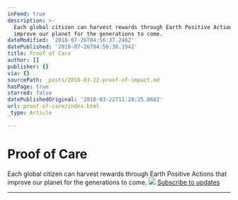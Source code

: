 ```yaml
---
inFeed: true
description: >-
  Each global citizen can harvest rewards through Earth Positive Actions that
  improve our planet for the generations to come.
dateModified: '2018-07-26T04:56:37.246Z'
datePublished: '2018-07-26T04:56:38.194Z'
title: Proof of Care
author: []
publisher: {}
via: {}
sourcePath: _posts/2018-03-22-proof-of-impact.md
hasPage: true
starred: false
datePublishedOriginal: '2018-03-22T11:28:25.868Z'
url: proof-of-care/index.html
_type: Article

---
```

# Proof of Care

Each global citizen can harvest rewards through Earth Positive Actions that improve our planet for the generations to come.
![](https://the-grid-user-content.s3-us-west-2.amazonaws.com/abbbfd53-f90d-463c-ac5c-d0c61b72d75e.jpg)
[Subscribe to updates][0]

---



[0]: http://generation.blue/